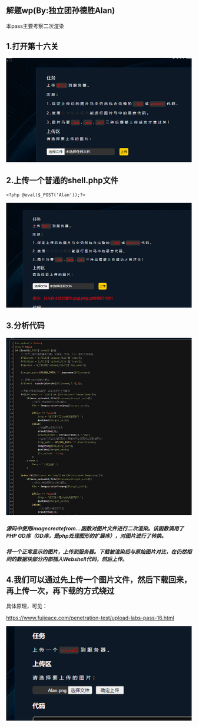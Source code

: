 ## 解题wp(By:独立团孙德胜Alan)
本pass主要考察二次渲染

## 1.打开第十六关

![](./img/1.png)

## 2.上传一个普通的shell.php文件

```
<?php @eval($_POST('Alan'));?>
```

![](./img/2.png)



## 3.分析代码

##### ![](./img/3.png)

##### 源码中使用imagecreatefrom...函数对图片文件进行二次渲染。该函数调用了PHP GD库（GD库，是php处理图形的扩展库），对图片进行了转换。

##### 将一个正常显示的图片，上传到服务器。下载被渲染后与原始图片对比，在仍然相同的数据块部分内部插入Webshell代码，然后上传。

## 4.我们可以通过先上传一个图片文件，然后下载回来，再上传一次，再下载的方式绕过

具体原理，可见：

https://www.fujieace.com/penetration-test/upload-labs-pass-16.html

![](/img/5.png)
